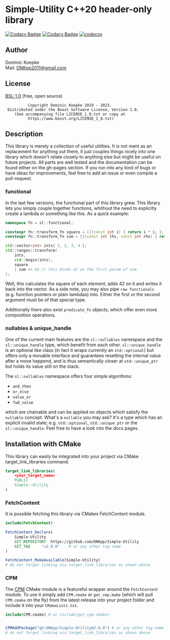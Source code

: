 # Simple-Utility C++20 header-only library

[![Codacy Badge](https://app.codacy.com/project/badge/Grade/ffee59527a4d43f09b5aeabbac1eaa52)](https://www.codacy.com/gh/DNKpp/Simple-Utility/dashboard?utm_source=github.com&amp;utm_medium=referral&amp;utm_content=DNKpp/Simple-Utility&amp;utm_campaign=Badge_Grade)
[![Codacy Badge](https://app.codacy.com/project/badge/Coverage/ffee59527a4d43f09b5aeabbac1eaa52)](https://www.codacy.com/gh/DNKpp/Simple-Utility/dashboard?utm_source=github.com&amp;utm_medium=referral&amp;utm_content=DNKpp/Simple-Utility&amp;utm_campaign=Badge_Coverage)
[![codecov](https://codecov.io/gh/DNKpp/Simple-Utility/branch/master/graph/badge.svg?token=R5ZUSJPZ57)](https://codecov.io/gh/DNKpp/Simple-Utility)

## Author
Dominic Koepke  
Mail: [DNKpp2011@gmail.com](mailto:dnkpp2011@gmail.com)

## License

[BSL-1.0](LICENSE_1_0.txt) (free, open source)

```text
          Copyright Dominic Koepke 2019 - 2023.
 Distributed under the Boost Software License, Version 1.0.
    (See accompanying file LICENSE_1_0.txt or copy at
          https://www.boost.org/LICENSE_1_0.txt)
```

## Description
This library is merely a collection of useful utilities. It is not ment as an replacement for anything out there, it just couples things nicely into one library which doesn't relate closely to anything else but might be useful
on future projects. All parts are well tested and the documentation can be found either on the gh-pages section. If you run into any kind of bugs or have ideas for
improvements, feel free to add an issue or even compile a pull-request.

### functional
In the last few versions, the functional part of this library grew. This library lets you simply couple together functions, whithout the need to explicitly create a lambda or something like this. As a quick example:

```cpp
namespace fn = sl::functional;

constexpr fn::transform_fn square = [](const int i) { return i * i; };
constexpr fn::transform_fn sum = [](const int lhs, const int rhs) { return lhs + rhs; };

std::vector<int> ints{ 1, 2, 3, 4 };
std::ranges::transform(
	ints,
	std::begin(ints),
	square
	| sum << 42	// this binds 42 as the first param of sum
);
```
Well, this calculates the square of each element, adds 42 on it and writes it back into the vector. As a side note, you may also pipe ``raw functionals`` (e.g. function pointers or plain lambdas) into.
Either the first or the second argument must be of that special type.

Additionally there also exist ``predicate_fn`` objects, which offer even more composition operations.

### nullables & unique_handle
One of the current main features are the ``sl::nullables`` namespace and the ``sl::unique_handle`` type, which benefit from each other. ``sl::unique_handle`` is an optional like class (in fact it wraps currently an ``std::optional``) but
offers only a movable interface and guarantees resetting the internal value after a move happend, and is thus semantically closer at ``std::unique_ptr`` but holds its value still on the stack.

The ``sl::nullables`` namespace offers four simple algorithms:
*   ``and_then``
*   ``or_else``
*   ``value_or``
*	``fwd_value``

which are chainable and can be applied on objects which satisfy the ``nullable`` concept. What's a ``nullable`` you may ask? It's a type which has an explicit invalid state; e.g. ``std::optional``, ``std::unique_ptr`` or the ``sl::unique_handle``.
Feel free to have a look into the docs pages.

## Installation with CMake
This library can easily be integrated into your project via CMake target_link_libraries command.

```cmake
target_link_libraries(
	<your_target_name>
	PUBLIC
	Simple::Utility
)
```

### FetchContent
It is possible fetching this library via CMakes FetchContent module.

```cmake
include(FetchContent)

FetchContent_Declare(
	Simple-Utility
	GIT_REPOSITORY	https://github.com/DNKpp/Simple-Utility
	GIT_TAG		"v2.0.0"	# or any other tag name
)

FetchContent_MakeAvailable(Simple-Utility)
# do not forget linking via target_link_libraries as shown above
```

### CPM
The [CPM](https://github.com/cpm-cmake/CPM.cmake) CMake module is a featureful wrapper around the ``FetchContent`` module. To use it simply add ``CPM.cmake`` or ``get_cmp.make`` (which will pull ``CPM.cmake`` on the fly)
from the latest release into your project folder and include it into your ``CMakeLists.txt``. 

```cmake
include(CPM.cmake) # or include(get_cpm.cmake)


CPMAddPackage("gh:DNKpp/Simple-Utility@2.0.0") # or any other tag name
# do not forget linking via target_link_libraries as shown above
```
